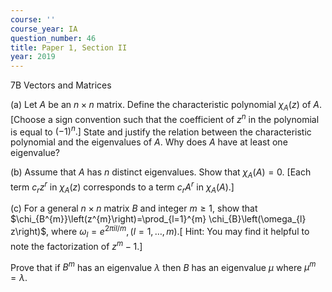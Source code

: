 ```yaml
---
course: ''
course_year: IA
question_number: 46
title: Paper 1, Section II
year: 2019
---
```



7B Vectors and Matrices

(a) Let $A$ be an $n \times n$ matrix. Define the characteristic polynomial $\chi_{A}(z)$ of $A$. [Choose a sign convention such that the coefficient of $z^{n}$ in the polynomial is equal to $\left.(-1)^{n} .\right]$ State and justify the relation between the characteristic polynomial and the eigenvalues of $A$. Why does $A$ have at least one eigenvalue?

(b) Assume that $A$ has $n$ distinct eigenvalues. Show that $\chi_{A}(A)=0$. [Each term $c_{r} z^{r}$ in $\chi_{A}(z)$ corresponds to a term $c_{r} A^{r}$ in $\left.\chi_{A}(A) .\right]$

(c) For a general $n \times n$ matrix $B$ and integer $m \geqslant 1$, show that $\chi_{B^{m}}\left(z^{m}\right)=\prod_{l=1}^{m} \chi_{B}\left(\omega_{l} z\right)$, where $\omega_{l}=e^{2 \pi i l / m},(l=1, \ldots, m) .[$ Hint: You may find it helpful to note the factorization of $z^{m}-1$.]

Prove that if $B^{m}$ has an eigenvalue $\lambda$ then $B$ has an eigenvalue $\mu$ where $\mu^{m}=\lambda$.